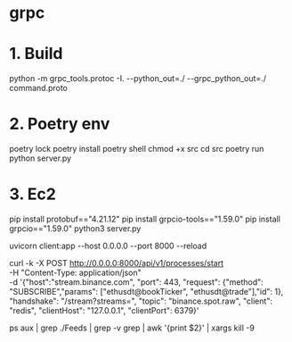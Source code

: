 # grpc

# 1. Build
python -m grpc_tools.protoc -I. --python_out=./ --grpc_python_out=./ command.proto

# 2. Poetry env
poetry lock
poetry install
poetry shell
chmod +x src
cd src
poetry run python server.py

# 3. Ec2
pip install protobuf=="4.21.12"
pip install grpcio-tools=="1.59.0"
pip install grpcio=="1.59.0"
python3 server.py

uvicorn client:app --host 0.0.0.0 --port 8000 --reload

curl -k -X POST http://0.0.0.0:8000/api/v1/processes/start \
     -H "Content-Type: application/json" \
     -d '{"host":"stream.binance.com", "port": 443, "request": {"method": "SUBSCRIBE","params": ["ethusdt@bookTicker", "ethusdt@trade"],"id": 1}, "handshake": "/stream?streams=", "topic": "binance.spot.raw", "client": "redis", "clientHost": "127.0.0.1", "clientPort": 6379}'

ps aux | grep ./Feeds | grep -v grep | awk '{print $2}' | xargs kill -9